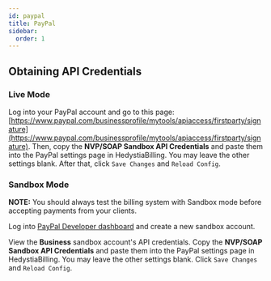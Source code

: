 ```yaml
---
id: paypal
title: PayPal
sidebar:
  order: 1
---
```


## Obtaining API Credentials

### Live Mode

Log into your PayPal account and go to this page: [https://www.paypal.com/businessprofile/mytools/apiaccess/firstparty/signature](https://www.paypal.com/businessprofile/mytools/apiaccess/firstparty/signature). Then, copy the **NVP/SOAP Sandbox API Credentials** and paste them into the PayPal settings page in HedystiaBilling. You may leave the other settings blank. After that, click `Save Changes` and `Reload Config`.

### Sandbox Mode

**NOTE:** You should always test the billing system with Sandbox mode before accepting payments from your clients.

Log into [PayPal Developer dashboard](https://developer.paypal.com/developer/accounts/) and create a new sandbox account.

View the **Business** sandbox account's API credentials. Copy the **NVP/SOAP Sandbox API Credentials** and paste them into the PayPal settings page in HedystiaBilling. You may leave the other settings blank. Click `Save Changes` and `Reload Config`.
